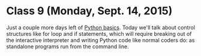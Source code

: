 # Class 9 (Monday, Sept. 14, 2015)

Just a couple more days left of [Python basics](https://github.com/cjdd3b/advanced-data-journalism/blob/master/class6/python-basics.md). Today we'll talk about control structures like for loop and if statements, which will require breaking out of the interactive interpreter and writing Python code like normal coders do: as standalone programs run from the command line.